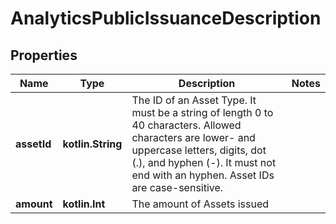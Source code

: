 
# AnalyticsPublicIssuanceDescription

## Properties
Name | Type | Description | Notes
------------ | ------------- | ------------- | -------------
**assetId** | **kotlin.String** | The ID of an Asset Type. It must be a string of length 0 to 40 characters. Allowed characters are lower- and uppercase letters, digits, dot (.), and hyphen (-). It must not end with an hyphen. Asset IDs are case-sensitive.  | 
**amount** | **kotlin.Int** | The amount of Assets issued | 




